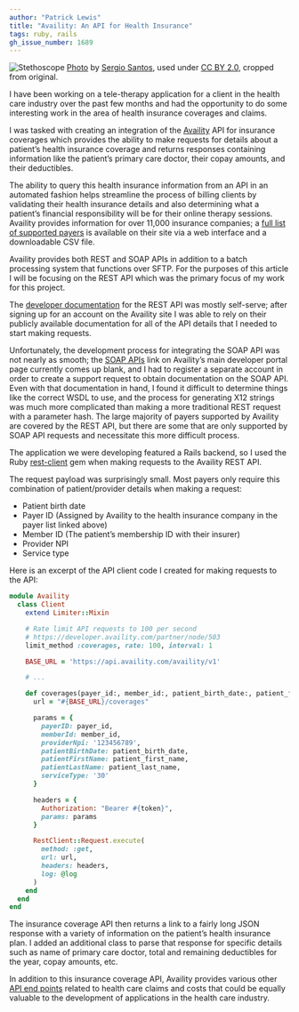 ```yaml
---
author: "Patrick Lewis"
title: "Availity: An API for Health Insurance"
tags: ruby, rails
gh_issue_number: 1689
---
```


![Stethoscope](/blog/2020/11/16/availity-api-health-insurance/banner.jpg)
[Photo](https://flic.kr/p/25e3v5L) by [Sergio Santos](https://www.flickr.com/people/143707811@N07/), used under [CC BY 2.0](https://creativecommons.org/licenses/by/2.0/), cropped from original.

I have been working on a tele-therapy application for a client in the health care industry over the past few months and had the opportunity to do some interesting work in the area of health insurance coverages and claims.

I was tasked with creating an integration of the [Availity](https://www.availity.com/) API for insurance coverages which provides the ability to make requests for details about a patient’s health insurance coverage and returns responses containing information like the patient’s primary care doctor, their copay amounts, and their deductibles.

The ability to query this health insurance information from an API in an automated fashion helps streamline the process of billing clients by validating their health insurance details and also determining what a patient’s financial responsibility will be for their online therapy sessions. Availity provides information for over 11,000 insurance companies; a [full list of supported payers](https://apps.availity.com/public-web/payerlist-ui/payerlist-ui/#/) is available on their site via a web interface and a downloadable CSV file.

Availity provides both REST and SOAP APIs in addition to a batch processing system that functions over SFTP. For the purposes of this article I will be focusing on the REST API which was the primary focus of my work for this project.

The [developer documentation](https://developer.availity.com/partner/documentation) for the REST API was mostly self-serve; after signing up for an account on the Availity site I was able to rely on their publicly available documentation for all of the API details that I needed to start making requests.

Unfortunately, the development process for integrating the SOAP API was not nearly as smooth; the [SOAP APIs](https://developer.availity.com/partner/) link on Availity’s main developer portal page currently comes up blank, and I had to register a separate account in order to create a support request to obtain documentation on the SOAP API. Even with that documentation in hand, I found it difficult to determine things like the correct WSDL to use, and the process for generating X12 strings was much more complicated than making a more traditional REST request with a parameter hash. The large majority of payers supported by Availity are covered by the REST API, but there are some that are only supported by SOAP API requests and necessitate this more difficult process.

The application we were developing featured a Rails backend, so I used the Ruby [rest-client](https://github.com/rest-client/rest-client) gem when making requests to the Availity REST API.

The request payload was surprisingly small. Most payers only require this combination of patient/provider details when making a request:

* Patient birth date
* Payer ID (Assigned by Availity to the health insurance company in the payer list linked above)
* Member ID (The patient’s membership ID with their insurer)
* Provider NPI
* Service type

Here is an excerpt of the API client code I created for making requests to the API:

```ruby
module Availity
  class Client
    extend Limiter::Mixin

    # Rate limit API requests to 100 per second
    # https://developer.availity.com/partner/node/503
    limit_method :coverages, rate: 100, interval: 1

    BASE_URL = 'https://api.availity.com/availity/v1'

    # ...

    def coverages(payer_id:, member_id:, patient_birth_date:, patient_first_name:, patient_last_name:)
      url = "#{BASE_URL}/coverages"

      params = {
        payerID: payer_id,
        memberId: member_id,
        providerNpi: '123456789',
        patientBirthDate: patient_birth_date,
        patientFirstName: patient_first_name,
        patientLastName: patient_last_name,
        serviceType: '30'
      }

      headers = {
        Authorization: "Bearer #{token}",
        params: params
      }

      RestClient::Request.execute(
        method: :get,
        url: url,
        headers: headers,
        log: @log
      )
    end
  end
end
```

The insurance coverage API then returns a link to a fairly long JSON response with a variety of information on the patient’s health insurance plan. I added an additional class to parse that response for specific details such as name of primary care doctor, total and remaining deductibles for the year, copay amounts, etc.

In addition to this insurance coverage API, Availity provides various other [API end points](https://developer.availity.com/partner/node/503) related to health care claims and costs that could be equally valuable to the development of applications in the health care industry.
